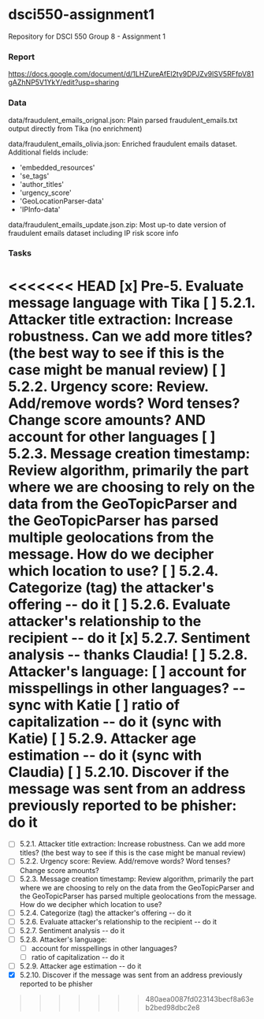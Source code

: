 # dsci550-assignment1
Repository for DSCI 550 Group 8 - Assignment 1

### Report

https://docs.google.com/document/d/1LHZureAfEl2ty9DPJZv9lSV5RFfpV81gAZhNP5V1YkY/edit?usp=sharing

### Data

data/fraudulent_emails_orignal.json: Plain parsed fraudulent_emails.txt output directly from Tika (no enrichment)

data/fraudulent_emails_olivia.json: Enriched fraudulent emails dataset. Additional fields include:
* 'embedded_resources'
* 'se_tags'
* 'author_titles'
* 'urgency_score'
* 'GeoLocationParser-data'
* 'IPInfo-data'

data/fraudulent_emails_update.json.zip: Most up-to date version of fraudulent emails dataset including IP risk score info

### Tasks
<<<<<<< HEAD
[x] Pre-5. Evaluate message language with Tika
[ ] 5.2.1. Attacker title extraction: Increase robustness. Can we add more titles? (the best way to see if this is the case might be manual review)
[ ] 5.2.2. Urgency score: Review. Add/remove words? Word tenses? Change score amounts? AND account for other languages
[ ] 5.2.3. Message creation timestamp: Review algorithm, primarily the part where we are choosing to rely on the data from the GeoTopicParser and the GeoTopicParser has parsed multiple geolocations from the message. How do we decipher which location to use?
[ ] 5.2.4. Categorize (tag) the attacker's offering -- do it
[ ] 5.2.6. Evaluate attacker's relationship to the recipient -- do it
[x] 5.2.7. Sentiment analysis -- thanks Claudia!
[ ] 5.2.8. Attacker's language:
  [ ] account for misspellings in other languages? -- sync with Katie
  [ ] ratio of capitalization -- do it (sync with Katie)
[ ] 5.2.9. Attacker age estimation -- do it (sync with Claudia)
[ ] 5.2.10. Discover if the message was sent from an address previously reported to be phisher: do it
=======

- [ ] 5.2.1. Attacker title extraction: Increase robustness. Can we add more titles? (the best way to see if this is the case might be manual review)
- [ ] 5.2.2. Urgency score: Review. Add/remove words? Word tenses? Change score amounts?
- [ ] 5.2.3. Message creation timestamp: Review algorithm, primarily the part where we are choosing to rely on the data from the GeoTopicParser and the GeoTopicParser has parsed multiple geolocations from the message. How do we decipher which location to use?
- [ ] 5.2.4. Categorize (tag) the attacker's offering -- do it
- [ ] 5.2.6. Evaluate attacker's relationship to the recipient -- do it
- [ ] 5.2.7. Sentiment analysis -- do it
- [ ] 5.2.8. Attacker's language:
  - [ ] account for misspellings in other languages?
  - [ ] ratio of capitalization -- do it
- [ ] 5.2.9. Attacker age estimation -- do it
- [X] 5.2.10. Discover if the message was sent from an address previously reported to be phisher
>>>>>>> 480aea0087fd023143becf8a63eb2bed98dbc2e8
